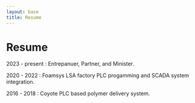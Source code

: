 ```yaml
---
layout: base
title: Resume
---
```


# Resume

2023 - present : Entrepanuer, Partner, and Minister.

2020 - 2022 :  Foamsys LSA factory PLC progamming and SCADA system integration.

2016 - 2018 :  Coyote PLC based polymer delivery system.